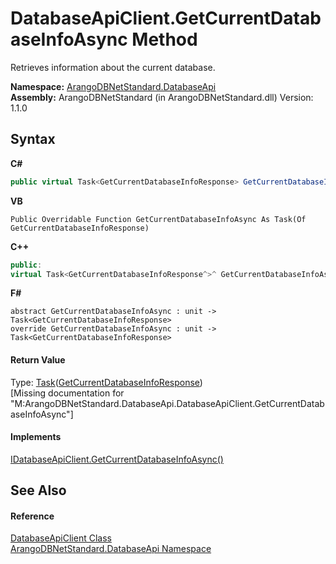 # DatabaseApiClient.GetCurrentDatabaseInfoAsync Method 
 

Retrieves information about the current database.

**Namespace:**&nbsp;<a href="8ff26d37-924f-7675-e479-50002d06bb9e">ArangoDBNetStandard.DatabaseApi</a><br />**Assembly:**&nbsp;ArangoDBNetStandard (in ArangoDBNetStandard.dll) Version: 1.1.0

## Syntax

**C#**<br />
``` C#
public virtual Task<GetCurrentDatabaseInfoResponse> GetCurrentDatabaseInfoAsync()
```

**VB**<br />
``` VB
Public Overridable Function GetCurrentDatabaseInfoAsync As Task(Of GetCurrentDatabaseInfoResponse)
```

**C++**<br />
``` C++
public:
virtual Task<GetCurrentDatabaseInfoResponse^>^ GetCurrentDatabaseInfoAsync()
```

**F#**<br />
``` F#
abstract GetCurrentDatabaseInfoAsync : unit -> Task<GetCurrentDatabaseInfoResponse> 
override GetCurrentDatabaseInfoAsync : unit -> Task<GetCurrentDatabaseInfoResponse> 
```


#### Return Value
Type: <a href="https://docs.microsoft.com/dotnet/api/system.threading.tasks.task-1" target="_blank" rel="noopener noreferrer">Task</a>(<a href="2b2040e8-c957-4ad3-a4f8-8287402a8db5">GetCurrentDatabaseInfoResponse</a>)<br />\[Missing <returns> documentation for "M:ArangoDBNetStandard.DatabaseApi.DatabaseApiClient.GetCurrentDatabaseInfoAsync"\]

#### Implements
<a href="673cef11-e117-5e80-6cc9-98d860b2ff5c">IDatabaseApiClient.GetCurrentDatabaseInfoAsync()</a><br />

## See Also


#### Reference
<a href="5bc4e530-c688-14e5-3167-50be3b3b1173">DatabaseApiClient Class</a><br /><a href="8ff26d37-924f-7675-e479-50002d06bb9e">ArangoDBNetStandard.DatabaseApi Namespace</a><br />